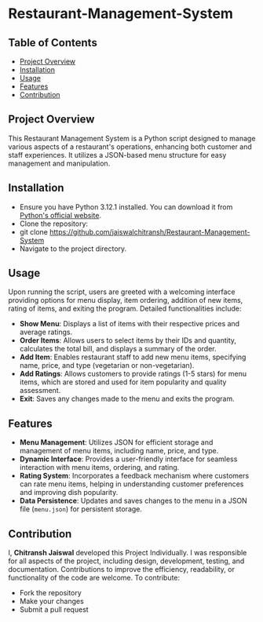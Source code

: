 # Restaurant-Management-System

## Table of Contents
- [Project Overview](#project-overview)
- [Installation](#installation)
- [Usage](#usage)
- [Features](#features)
- [Contribution](#contribution)

## Project Overview
This Restaurant Management System is a Python script designed to manage various aspects of a restaurant's operations, enhancing both customer and staff experiences. It utilizes a JSON-based menu structure for easy management and manipulation.

## Installation
- Ensure you have Python 3.12.1 installed. You can download it from [Python's official website](https://www.python.org/downloads/release/python-3121/).
- Clone the repository:
- git clone <https://github.com/jaiswalchitransh/Restaurant-Management-System>
- Navigate to the project directory.

## Usage
Upon running the script, users are greeted with a welcoming interface providing options for menu display, item ordering, addition of new items, rating of items, and exiting the program. Detailed functionalities include:

- **Show Menu**: Displays a list of items with their respective prices and average ratings.
- **Order Items**: Allows users to select items by their IDs and quantity, calculates the total bill, and displays a summary of the order.
- **Add Item**: Enables restaurant staff to add new menu items, specifying name, price, and type (vegetarian or non-vegetarian).
- **Add Ratings**: Allows customers to provide ratings (1-5 stars) for menu items, which are stored and used for item popularity and quality assessment.
- **Exit**: Saves any changes made to the menu and exits the program.

## Features
- **Menu Management**: Utilizes JSON for efficient storage and management of menu items, including name, price, and type.
- **Dynamic Interface**: Provides a user-friendly interface for seamless interaction with menu items, ordering, and rating.
- **Rating System**: Incorporates a feedback mechanism where customers can rate menu items, helping in understanding customer preferences and improving dish popularity.
- **Data Persistence**: Updates and saves changes to the menu in a JSON file (`menu.json`) for persistent storage.

## Contribution
I, **Chitransh Jaiswal** developed this Project Individually. I was responsible for all aspects of the project, including design, development, testing, and documentation.
Contributions to improve the efficiency, readability, or functionality of the code are welcome. To contribute:
- Fork the repository
- Make your changes
- Submit a pull request
